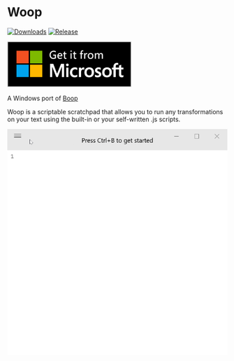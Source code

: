 # Woop

[![Downloads](https://img.shields.io/github/downloads/felixse/Woop/total.svg?label=Downloads)](https://github.com/felixse/Woop/releases/)
[![Release](https://img.shields.io/github/release/felixse/Woop.svg?label=Release)](https://github.com/felixse/Woop/releases)

<a href='//www.microsoft.com/store/apps/9PM8GJ333468?cid=storebadge&ocid=badge'><img src='store-badge.png' alt='Get it from Microsoft' width="284px" height="104px" /></a>

A Windows port of [Boop](https://boop.okat.best/)

Woop is a scriptable scratchpad that allows you to run any transformations on your text using the built-in or your self-written .js scripts.

![demo](Screenshots/demo.gif)
